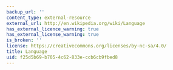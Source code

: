```yaml
---
backup_url: ''
content_type: external-resource
external_url: http://en.wikipedia.org/wiki/Language
has_external_licence_warning: true
has_external_license_warning: true
is_broken: ''
license: https://creativecommons.org/licenses/by-nc-sa/4.0/
title: Language
uid: f25d5b69-b705-4c62-833e-ccb6cb9fbed8
---
```

